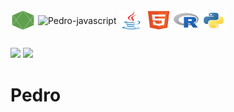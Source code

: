 <div style="display: inline_block"><br>
  <img align="center" alt="Pedro-NodeJS" height="30" width="40" src="https://raw.githubusercontent.com/devicons/devicon/master/icons/NodeJS/NodeJS-plain.svg">
  <img align="center" alt="Pedro-javascript" height="30" width="40" src="https://raw.githubusercontent.com/devicons/devicon/master/icons/javascript/javascriptt-plain.svg">
  <img align="center" alt="Pedro-Java" height="30" width="40" src="https://raw.githubusercontent.com/devicons/devicon/master/icons/Java/Java-original.svg">
  <img align="center" alt="Pedro-HTML" height="30" width="40" src="https://raw.githubusercontent.com/devicons/devicon/master/icons/html5/html5-original.svg">
  <img align="center" alt="Pedro-R" height="30" width="40" src="https://raw.githubusercontent.com/devicons/devicon/master/icons/R/R-original.svg">
  <img align="center" alt="Pedro-Python" height="30" width="40" src="https://raw.githubusercontent.com/devicons/devicon/master/icons/python/python-original.svg">
</div>
  
  ##
 
<div> 
  <a href="https://instagram.com/siqueira_pedro2005" target="_blank"><img src="https://img.shields.io/badge/-Instagram-%23E4405F?style=for-the-badge&logo=instagram&logoColor=white" target="_blank"></a>
  <a href="www.linkedin.com/in/pedro-siqueira-83412b29a" target="_blank"><img src="https://img.shields.io/badge/-LinkedIn-%230077B5?style=for-the-badge&logo=linkedin&logoColor=white" target="_blank"></a> 
  
</div>

# Pedro
